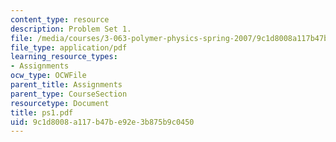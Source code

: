 ```yaml
---
content_type: resource
description: Problem Set 1.
file: /media/courses/3-063-polymer-physics-spring-2007/9c1d8008a117b47be92e3b875b9c0450_ps1.pdf
file_type: application/pdf
learning_resource_types:
- Assignments
ocw_type: OCWFile
parent_title: Assignments
parent_type: CourseSection
resourcetype: Document
title: ps1.pdf
uid: 9c1d8008-a117-b47b-e92e-3b875b9c0450
---
```

